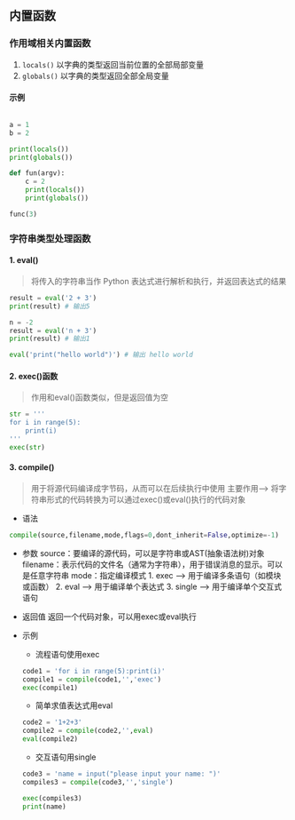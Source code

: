 ## 内置函数 
### 作用域相关内置函数
1. `locals()`
    以字典的类型返回当前位置的全部局部变量
2. `globals()`
    以字典的类型返回全部全局变量
    
#### 示例
```python

a = 1
b = 2

print(locals())
print(globals())

def fun(argv):
    c = 2
    print(locals())
    print(globals())

func(3)

```
### 字符串类型处理函数
#### 1. eval()
> 将传入的字符串当作 Python 表达式进行解析和执行，并返回表达式的结果
```python
result = eval('2 + 3')
print(result) # 输出5

n = -2
result = eval('n + 3')
print(result) # 输出1

eval('print("hello world")') # 输出 hello world
```

#### 2. exec()函数
> 作用和eval()函数类似，但是返回值为空
```python
str = '''
for i in range(5):
    print(i)
'''
exec(str)
```

#### 3. compile()
> 用于将源代码编译成字节码，从而可以在后续执行中使用
主要作用——> 将字符串形式的代码转换为可以通过exec()或eval()执行的代码对象
- 语法
```python
compile(source,filename,mode,flags=0,dont_inherit=False,optimize=-1)
```
- 参数
    source：要编译的源代码，可以是字符串或AST(抽象语法树)对象
    filename：表示代码的文件名（通常为字符串），用于错误消息的显示。可以是任意字符串
    mode：指定编译模式
        1. exec ——> 用于编译多条语句（如模块或函数）
        2. eval ——> 用于编译单个表达式
        3. single ——> 用于编译单个交互式语句
- 返回值
返回一个代码对象，可以用exec或eval执行

- 示例
    - 流程语句使用exec
    ```python
    code1 = 'for i in range(5):print(i)'
    compile1 = compile(code1,'','exec')
    exec(compile1)
    ```
    - 简单求值表达式用eval
    ```python
    code2 = '1+2+3'
    compile2 = compile(code2,'',eval)
    eval(compile2)
    ```
    - 交互语句用single
    ```python
    code3 = 'name = input("please input your name: ")'
    compiles3 = compile(code3,'','single')

    exec(compiles3)
    print(name)
    ```
